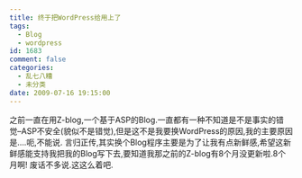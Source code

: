 ```yaml
---
title: 终于把WordPress给用上了
tags:
  - Blog
  - wordpress
id: 1683
comment: false
categories:
  - 乱七八糟
  - 未分类
date: 2009-07-16 19:15:00
---
```


之前一直在用Z-blog,一个基于ASP的Blog.一直都有一种不知道是不是事实的错觉–ASP不安全(貌似不是错觉),但是这不是我要换WordPress的原因,我的主要原因是….呃,不能说.
言归正传,其实换个Blog程序主要是为了让我有点新鲜感,希望这新鲜感能支持我把我的Blog写下去,要知道我那之前的Z-blog有8个月没更新啦.8个月啊!
废话不多说.这这么着吧.